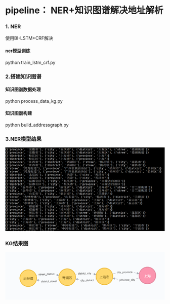# pipeline： NER+知识图谱解决地址解析
### 1. NER

使用BI-LSTM+CRF解决

#### ner模型训练

python train_lstm_crf.py

### 2.搭建知识图谱

#### 知识图谱数据处理

python process_data_kg.py

#### 知识图谱构建

python build_addressgraph.py

### 3.NER模型结果

![alt](https://github.com/zyb5086zyb/Address-NER-KG/blob/main/images/ner_result.png)

### KG结果图

![alt](https://github.com/zyb5086zyb/Address-NER-KG/blob/main/images/kg_result.png)


